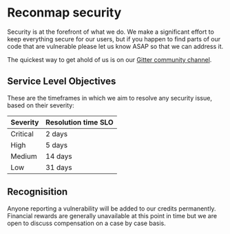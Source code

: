 # Reconmap security

Security is at the forefront of what we do. We make a significant effort to keep everything secure for our users, but if you happen to find parts of our code that are vulnerable please let us know ASAP so that we can address it.

The quickest way to get ahold of us is on our [Gitter community channel](https://gitter.im/reconmap/community).

## Service Level Objectives

These are the timeframes in which we aim to resolve any security issue, based on their severity:

|Severity|Resolution time SLO|
|-|-|
|Critical|2 days|
|High|5 days|
|Medium|14 days|
|Low|31 days|

## Recognisition

Anyone reporting a vulnerability will be added to our credits permanently. Financial rewards are generally unavailable at this point in time but we are open to discuss compensation on a case by case basis.
